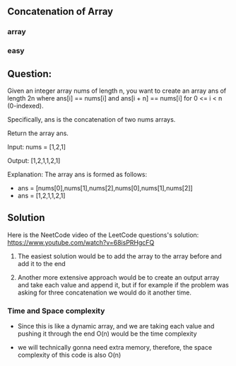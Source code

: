 ## Concatenation of Array
### array
### easy

## Question: 
Given an integer array nums of length n, you want to create an array ans of length 2n where ans[i] == nums[i] and ans[i + n] == nums[i] for 0 <= i < n (0-indexed).

Specifically, ans is the concatenation of two nums arrays.

Return the array ans.

Input: nums = [1,2,1]

Output: [1,2,1,1,2,1]

Explanation: The array ans is formed as follows:

- ans = [nums[0],nums[1],nums[2],nums[0],nums[1],nums[2]]
- ans = [1,2,1,1,2,1]

## Solution 
Here is the NeetCode video of the LeetCode questions's solution: https://www.youtube.com/watch?v=68isPRHgcFQ

1) The easiest solution would be to add the array to the array before and add it to the end

2) Another more extensive approach would be to create an output array and take each value and append it, but if for example if the problem was asking for three concatenation we would do it another time. 

### Time and Space complexity
  * Since this is like a dynamic array, and we are taking each value and pushing it through the end O(n) would be the time complexity
  
  * we will technically gonna need extra memory, therefore, the space complexity of this code is also O(n)
